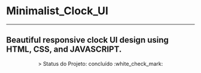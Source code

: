 # Minimalist_Clock_UI
---
Beautiful responsive clock UI design using HTML, CSS, and JAVASCRIPT.
---
<p align="center">
 > Status do Projeto: concluído :white_check_mark:
</p>

